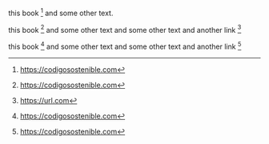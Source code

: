 this book [^anchor1] and some other text.
[^anchor1]: https://codigosostenible.com

this book [^anchor1] and some other text and some other text and another link [^anchor2]
[^anchor1]: https://codigosostenible.com
[^anchor2]: https://url.com

this book [^anchor1] and some other text and some other text and another link [^anchor1]
[^anchor1]: https://codigosostenible.com
